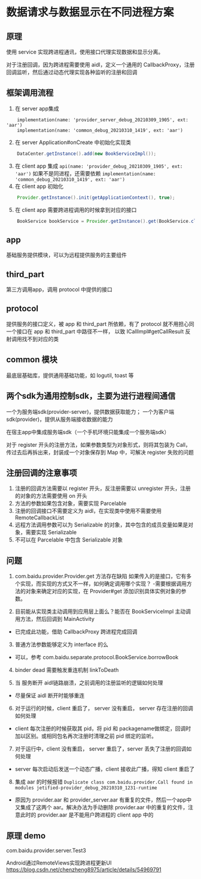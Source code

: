 # 数据请求与数据显示在不同进程方案

## 原理
使用 service 实现跨进程通讯，使用接口代理实现数据和显示分离。

对于注册回调，因为跨进程需要使用 aidl，定义一个通用的 CallbackProxy，注册回调监听，然后通过动态代理实现各种监听的注册和回调

## 框架调用流程
1. 在 server app集成 
```
    implementation(name: 'provider_server_debug_20210309_1905', ext: 'aar')
    implementation(name: 'common_debug_20210310_1419', ext: 'aar')
```

2. 在 server Application#onCreate 中初始化实现类
``` java
    DataCenter.getInstance().add(new BookServiceImpl());
```

3. 在 client app 集成
    `api(name: 'provider_debug_20210309_1905', ext: 'aar')`
如果不是同进程，还需要依赖
    `implementation(name: 'common_debug_20210310_1419', ext: 'aar')`
4. 在 client app 初始化
``` java
    Provider.getInstance().init(getApplicationContext(), true);
```
5. 在 client app 需要跨进程调用的时候拿到对应的接口
``` java
    BookService bookService = Provider.getInstance().get(BookService.class);
```

## app
基础服务提供模块，可以为远程提供服务的主要组件



## third_part
第三方调用app，调用 protocol 中提供的接口

## protocol 
提供服务的接口定义，被 app 和 third_part 所依赖，有了 protocol 就不用担心同一个接口在 app 和 third_part 中路径不一样，
以致 ICallImpl#getCallResult 反射调用找不到对应的类

## common 模块
最底层基础库，提供通用基础功能，如 logutil, toast 等




## 两个sdk为通用控制sdk，主要为进行进程间通信
一个为服务端sdk(provider-server)，提供数据获取能力；
一个为客户端sdk(provider)，提供从服务端接收数据的能力


在宿主app中集成服务端sdk（一个手机环境只能集成一个服务端sdk）

对于 register 开头的注册方法，如果参数类型为对象形式，则将其包装为 Call，传过去后再拆出来，封装成一个对象保存到 Map 中，可解决 register 失败的问题

## 注册回调的注意事项
1. 注册的回调方法需要以 register 开头，反注册需要以 unregister 开头，注册的对象的方法需要使用 on 开头
2. 方法的参数如果包含对象，需要实现 Parcelable
3. 注册的回调接口不需要定义为 aidl，在实现类中使用不需要使用 RemoteCallbackList
4. 远程方法调用参数可以为 Serializable 的对象，其中包含的成员变量如果是对象，需要实现 Serializable
5. 不可以在 Parcelable 中包含 Serializable 对象

## 问题
1. com.baidu.provider.Provider.get 方法存在缺陷
如果传入的是接口，它有多个实现，而实现的方式又不一样，如何确定调用哪个实现？
-需要根据调用方法的对象来确定对应的实现，在 Provider#get 添加识别具体实例对象的参数。

2. 目前能从实现类主动调用到应用层上面么？能否在 BookServiceImpl 主动调用方法，然后回调到 MainActivity
- 已完成此功能，借助 CallbackProxy 跨进程完成回调

3. 普通方法参数能够定义为 interface 的么
- 可以，参考 com.baidu.separate.protocol.BookService.borrowBook

4. binder dead 需要触发重连机制
linkToDeath

5. 当 服务断开 aidl链路崩溃，之前调用的注册监听的逻辑如何处理
- 尽量保证 aidl 断开时能够重连

6. 对于运行的时候，client 重启了， server 没有重启， server 存在注册的回调如何处理
- client 每次注册的时候获取其 pid，将 pid 和 packagename做绑定，回调时加以区别。或相同包名再次注册时清理之前 pid 绑定的监听。

7. 对于运行中，client 没有重启， server 重启了，server 丢失了注册的回调如何处理
- server 每次启动后发送一个动态广播，client 接收此广播，得知 client 重启了

8. 集成 aar 的时候报错 `Duplicate class com.baidu.provider.Call found in modules jetified-provider_debug_20210310_1231-runtime`
- 原因为 provider.aar 和 provider_server.aar 有重复的文件，然后一个app中又集成了这两个 aar。解决办法为手动删除 provider.aar 中的重复的文件，注意此时的 provider.aar
是不能用户跨进程的 client app 中的

## 原理 demo
com.baidu.provider.server.Test3




Android通过RemoteViews实现跨进程更新UI
https://blog.csdn.net/chenzheng8975/article/details/54969791












